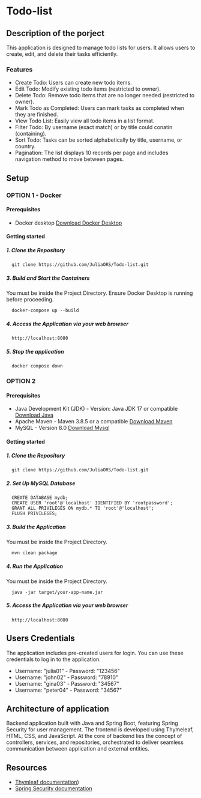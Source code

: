 # Todo-list

## Description of the porject
This application is designed to manage todo lists for users. It allows users to create, edit, and delete their tasks efficiently.

### Features
- Create Todo: Users can create new todo items.
- Edit Todo: Modify existing todo items (restricted to owner).
- Delete Todo: Remove todo items that are no longer needed (restricted to owner).
- Mark Todo as Completed: Users can mark tasks as completed when they are finished.
- View Todo List: Easily view all todo items in a list format.
- Filter Todo: By username (exact match) or by title could conatin (containing).
- Sort Todo:  Tasks can be sorted alphabetically by title, username, or country.
- Pagination: The list displays 10 records per page and includes navigation method to move between pages.

## Setup
### OPTION 1 - Docker
#### Prerequisites
- Docker desktop [Download Docker Desktop](https://docs.docker.com/engine/install/)

#### Getting started
##### 1. Clone the Repository
```
  git clone https://github.com/JuliaORS/Todo-list.git
```
##### 3. Build and Start the Containers
You must be inside the Project Directory.
Ensure Docker Desktop is running before proceeding.
```
  docker-compose up --build
```
##### 4. Access the Application via your web browser
```
  http://localhost:8080
```
##### 5. Stop the application
```
  docker compose down
```

### OPTION 2
#### Prerequisites
- Java Development Kit (JDK) - Version: Java JDK 17 or compatible [Download Java](https://www.oracle.com/java/technologies/downloads/?er=221886)  
- Apache Maven - Maven 3.8.5 or a compatible [Download Maven](https://maven.apache.org/download.cgi)
- MySQL - Version 8.0 [Download Mysql](https://dev.mysql.com/downloads/mysql/)

#### Getting started
##### 1. Clone the Repository
```
  git clone https://github.com/JuliaORS/Todo-list.git
```
##### 2. Set Up MySQL Database
```
  CREATE DATABASE mydb;
  CREATE USER 'root'@'localhost' IDENTIFIED BY 'rootpassword';
  GRANT ALL PRIVILEGES ON mydb.* TO 'root'@'localhost';
  FLUSH PRIVILEGES;
```

##### 3. Build the Application
You must be inside the Project Directory.
```
  mvn clean package
```
##### 4. Run the Application
You must be inside the Project Directory.
```
  java -jar target/your-app-name.jar
```
##### 5. Access the Application via your web browser
```
  http://localhost:8080
```

## Users Credentials
The application includes pre-created users for login. You can use these credentials to log in to the application.
- Username: "julia01" - Password: "123456"
- Username: "john02" - Password: "78910"
- Username: "gina03" - Password: "34567"
- Username: "peter04" - Password: "34567"
    
## Architecture of application
Backend application built with Java and Spring Boot, featuring Spring Security for user management. The frontend is developed using Thymeleaf, HTML, CSS, and JavaScript. At the core of backend lies the concept of controllers, services, and repositories, orchestrated to deliver seamless communication between application and external entities.

## Resources
  - [Thymleaf documentation](https://www.thymeleaf.org/documentation.html))
  - [Spring Security documentation](https://spring.io/guides/gs/securing-web)
